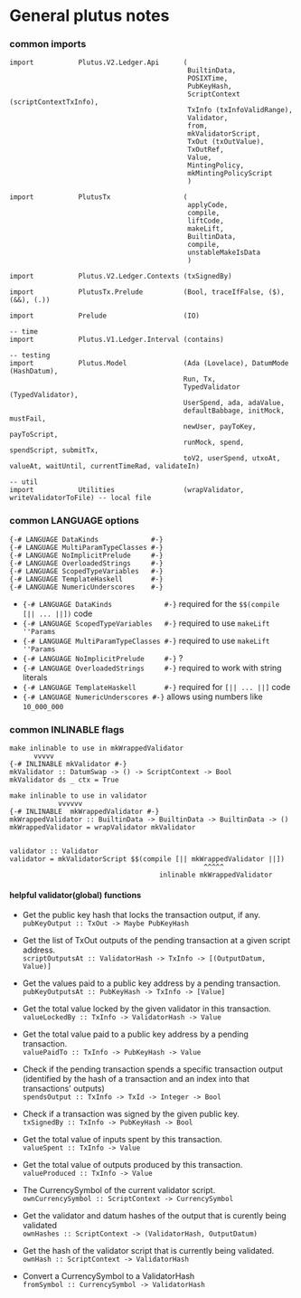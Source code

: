 # General plutus notes

### common imports 
```
import           Plutus.V2.Ledger.Api      (
                                            BuiltinData, 
                                            POSIXTime, 
                                            PubKeyHash,
                                            ScriptContext (scriptContextTxInfo),
                                            TxInfo (txInfoValidRange),
                                            Validator, 
                                            from, 
                                            mkValidatorScript, 
                                            TxOut (txOutValue),
                                            TxOutRef, 
                                            Value,
                                            MintingPolicy,
                                            mkMintingPolicyScript
                                            )

import           PlutusTx                  (
                                            applyCode, 
                                            compile, 
                                            liftCode,
                                            makeLift, 
                                            BuiltinData, 
                                            compile, 
                                            unstableMakeIsData
                                            )

import           Plutus.V2.Ledger.Contexts (txSignedBy)

import           PlutusTx.Prelude          (Bool, traceIfFalse, ($), (&&), (.))

import           Prelude                   (IO)

-- time
import           Plutus.V1.Ledger.Interval (contains)

-- testing
import           Plutus.Model              (Ada (Lovelace), DatumMode (HashDatum),
                                           Run, Tx,
                                           TypedValidator (TypedValidator),
                                           UserSpend, ada, adaValue,
                                           defaultBabbage, initMock, mustFail,
                                           newUser, payToKey, payToScript,
                                           runMock, spend, spendScript, submitTx,
                                           toV2, userSpend, utxoAt, valueAt, waitUntil, currentTimeRad, validateIn)

-- util
import           Utilities                 (wrapValidator, writeValidatorToFile) -- local file
```

### common LANGUAGE options
```
{-# LANGUAGE DataKinds             #-}
{-# LANGUAGE MultiParamTypeClasses #-}
{-# LANGUAGE NoImplicitPrelude     #-}
{-# LANGUAGE OverloadedStrings     #-}
{-# LANGUAGE ScopedTypeVariables   #-}
{-# LANGUAGE TemplateHaskell       #-}
{-# LANGUAGE NumericUnderscores    #-}
```

- `{-# LANGUAGE DataKinds             #-}` required for the `$$(compile [|| ... ||])` code 
- `{-# LANGUAGE ScopedTypeVariables   #-}` required to use `makeLift ''Params`
- `{-# LANGUAGE MultiParamTypeClasses #-}` required to use `makeLift ''Params`
- `{-# LANGUAGE NoImplicitPrelude     #-}` ?
- `{-# LANGUAGE OverloadedStrings     #-}` required to work with string literals
- `{-# LANGUAGE TemplateHaskell       #-}` required for `[|| ... ||]` code
- `{-# LANGUAGE NumericUnderscores #-}` allows using numbers like `10_000_000`

### common INLINABLE flags

```
make inlinable to use in mkWrappedValidator
      vvvvv
{-# INLINABLE mkValidator #-}
mkValidator :: DatumSwap -> () -> ScriptContext -> Bool
mkValidator ds _ ctx = True

make inlinable to use in validator
            vvvvvv
{-# INLINABLE  mkWrappedValidator #-}
mkWrappedValidator :: BuiltinData -> BuiltinData -> BuiltinData -> ()
mkWrappedValidator = wrapValidator mkValidator


validator :: Validator
validator = mkValidatorScript $$(compile [|| mkWrappedValidator ||])
                                                ^^^^^
                                     inlinable mkWrappedValidator
```

#### helpful validator(global) functions


- Get the public key hash that locks the transaction output, if any.  
`pubKeyOutput :: TxOut -> Maybe PubKeyHash`

- Get the list of TxOut outputs of the pending transaction at a given script address.  
`scriptOutputsAt :: ValidatorHash -> TxInfo -> [(OutputDatum, Value)]`

- Get the values paid to a public key address by a pending transaction.  
`pubKeyOutputsAt :: PubKeyHash -> TxInfo -> [Value]`

- Get the total value locked by the given validator in this transaction.  
`valueLockedBy :: TxInfo -> ValidatorHash -> Value`

- Get the total value paid to a public key address by a pending transaction.  
`valuePaidTo :: TxInfo -> PubKeyHash -> Value`

- Check if the pending transaction spends a specific transaction output (identified by the hash of a transaction and an index into that transactions' outputs)  
`spendsOutput :: TxInfo -> TxId -> Integer -> Bool`

- Check if a transaction was signed by the given public key.  
`txSignedBy :: TxInfo -> PubKeyHash -> Bool`

- Get the total value of inputs spent by this transaction.  
`valueSpent :: TxInfo -> Value` 

- Get the total value of outputs produced by this transaction.  
`valueProduced :: TxInfo -> Value`

- The CurrencySymbol of the current validator script.  
`ownCurrencySymbol :: ScriptContext -> CurrencySymbol`

- Get the validator and datum hashes of the output that is curently being validated  
`ownHashes :: ScriptContext -> (ValidatorHash, OutputDatum)`

- Get the hash of the validator script that is currently being validated.  
`ownHash :: ScriptContext -> ValidatorHash`

- Convert a CurrencySymbol to a ValidatorHash  
`fromSymbol :: CurrencySymbol -> ValidatorHash`
